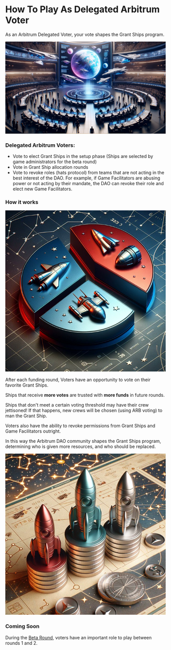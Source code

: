 # How To Play As Delegated Arbitrum Voter

As an Arbitrum Delegated Voter, your vote shapes the Grant Ships program.

![](/public/dao_governance.webp)

### Delegated Arbitrum Voters:

- Vote to elect Grant Ships in the setup phase (Ships are selected by game administrators for the beta round)
- Vote in Grant Ship allocation rounds
- Vote to revoke roles (hats protocol) from teams that are not acting in the best interest of the DAO. For example, if Game Facilitators are abusing power or not acting by their mandate, the DAO can revoke their role and elect new Game Facilitators.

### How it works

![](/public/pie_chart.jpg)

After each funding round, Voters have an opportunity to vote on their favorite Grant Ships.

Ships that receive **more votes** are trusted with **more funds** in future rounds.

Ships that don't meet a certain voting threshold may have their crew jettisoned! If that happens, new crews will be chosen (using ARB voting) to man the Grant Ship.

Voters also have the ability to revoke permissions from Grant Ships and Game Facilitators outright.

In this way the Arbitrum DAO community shapes the Grant Ships program, determining who is given more resources, and who should be replaced.

![](/public/coin_stacks.jpg)

### Coming Soon

During the [Beta Round](/misc/beta.html), voters have an important role to play between rounds 1 and 2.

